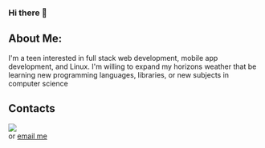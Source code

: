 ### Hi there 👋

## About Me:
I'm a teen interested in full stack web development, mobile app development, and Linux. I'm willing to expand my horizons weather that be learning new programming languages, libraries, or new subjects in computer science 

## Contacts
<a href="https://discord.com/users/931002130230280192">
  <img src="https://lanyard-profile-readme.vercel.app/api/931002130230280192?borderRadius=25px" />
</a>
<br>
or <a href="mailto:AlexBastola2008@protonmail.com"> email me </a>

